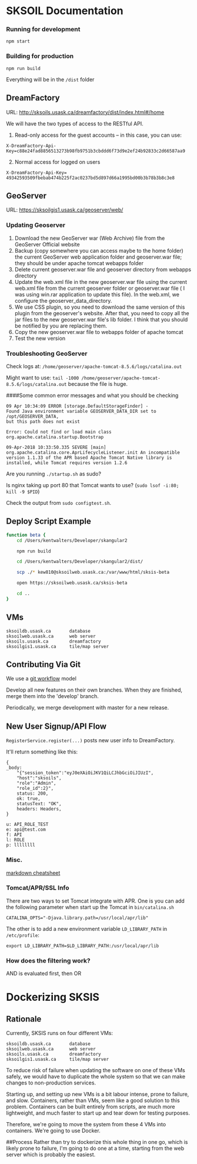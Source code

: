 # SKSOIL Documentation



### Running for development

`npm start`

### Building for production

`npm run build`

Everything will be in the `/dist` folder


## DreamFactory

URL: http://sksoils.usask.ca/dreamfactory/dist/index.html#/home

We will have the two types of access to the RESTful API.
 
1.    Read-only access for the guest accounts – in this case, you can use:

```X-DreamFactory-Api-Key=c88e24fad8856513273b98fb9751b3cbddd6f73d9e2ef24b92833c2d66587aa9```
 
2.    Normal access for logged on users

```X-DreamFactory-Api-Key= 49342593509fbebab474b225f2ac0237bd5d897d66a1995bd00b3b78b3b8c3e8```



## GeoServer
URL: https://sksoilgis1.usask.ca/geoserver/web/
### Updating Geoserver
1. Download the new GeoServer war (Web Archive) file from the GeoServer Official website
2. Backup (copy somewhere you can access maybe to the home folder) the current GeoServer web application folder and geoserver.war file; they should be under apache tomcat webapps folder
3. Delete current geoserver.war file and geoserver directory from webapps directory
4. Update the web.xml file in the new geoserver.war file using the current web.xml file from the current geoserver folder or geoserver.war file ( I was using win.rar application to update this file). In the web.xml, we configure the geoserver\_data_directory. 
5. We use CSS plugin, so you need to download the same version of this plugin from the geoserver's website. After that, you need to copy all the jar files to the new geoserver.war file's lib folder. I think that you should be notified by you are replacing them. 
6. Copy the new geoserver.war file to webapps folder of apache tomcat 
7. Test the new version

### Troubleshooting GeoServer
Check logs at: ```/home/geoserver/apache-tomcat-8.5.6/logs/catalina.out```

Might want to use: ```tail -1000 /home/geoserver/apache-tomcat-8.5.6/logs/catalina.out``` because the file is huge. 


####Some common error messages and what you should be checking
```
09 Apr 10:34:09 ERROR [storage.DefaultStorageFinder] - 
Found Java environment variable GEOSERVER_DATA_DIR set to /opt/GEOSERVER_DATA, 
but this path does not exist
```
```
Error: Could not find or load main class org.apache.catalina.startup.Bootstrap
```
```
09-Apr-2018 10:33:50.335 SEVERE [main] org.apache.catalina.core.AprLifecycleListener.init An incompatible version 1.1.33 of the APR based Apache Tomcat Native library is installed, while Tomcat requires version 1.2.6
```

Are you running ```./startup.sh``` as sudo?

Is nginx taking up port 80 that Tomcat wants to use? (```sudo lsof -i:80; kill -9 $PID```)

Check the output from ```sudo configtest.sh```.


## Deploy Script Example
```bash
function beta {
    cd /Users/kentwalters/Developer/skangular2

    npm run build

    cd /Users/kentwalters/Developer/skangular2/dist/

    scp ./* kew810@sksoilweb.usask.ca:/var/www/html/sksis-beta

    open https://sksoilweb.usask.ca/sksis-beta

    cd ..
}
```


## VMs

```
sksoildb.usask.ca       database
sksoilweb.usask.ca      web server
sksoils.usask.ca        dreamfactory
sksoilgis1.usask.ca     tile/map server
```

## Contributing Via Git

We use a [git workflow](https://www.atlassian.com/git/tutorials/comparing-workflows/gitflow-workflow) model

Develop all new features on their own branches. When they are finished, merge them into the 'develop' branch.

Periodically, we merge development with master for a new release.

## New User Signup/API Flow
```RegisterService.register(...)``` posts new user info to DreamFactory.

It'll return something like this: 

``` 
{
_body: 
	"{"session_token":"eyJ0eXAiOiJKV1QiLCJhbGciOiJIUzI",
	"host":"sksoils",
	"role":"Admin",
	"role_id":2}", 
	status: 200, 
	ok: true, 
	statusText: "OK", 
	headers: Headers,
}
```
```
u: API_ROLE_TEST
e: api@test.com	
f: API
l: ROLE
p: llllllll
```

### Misc.
[markdown cheatsheet](https://github.com/adam-p/markdown-here/wiki/Markdown-Cheatsheet)

### Tomcat/APR/SSL Info
There are two ways to set Tomcat integrate with APR. One is you can add the following parameter when start up the Tomcat in 
`bin/catalina.sh`

```CATALINA_OPTS="-Djava.library.path=/usr/local/apr/lib"```

The other is to add a new environment variable `LD_LIBRARY_PATH` in `/etc/profile`:

```export LD_LIBRARY_PATH=$LD_LIBRARY_PATH:/usr/local/apr/lib```


### How does the filtering work?
AND is evaluated first, then OR

# Dockerizing SKSIS
## Rationale
Currently, SKSIS runs on four different VMs:
 
```
sksoildb.usask.ca       database
sksoilweb.usask.ca      web server
sksoils.usask.ca        dreamfactory
sksoilgis1.usask.ca     tile/map server
```
To reduce risk of failure when updating the software on one of these VMs safely, we would have to duplicate the whole system so that we can make changes to non-production services.

Starting up, and setting up new VMs is a bit labour intense, prone to failure, and slow. Containers, rather than VMs, seem like a good solution to this problem. Containers can be built entirely from scripts, are much more lightweight, and much faster to start up and tear down for testing purposes. 

Therefore, we're going to move the system from these 4 VMs into containers. We're going to use Docker.

##Process
Rather than try to dockerize this whole thing in one go, which is likely prone to failure, I'm going to do one at a time,
starting from the web server which is probably the easiest. 


